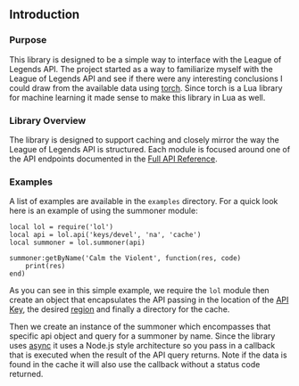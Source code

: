 ## Introduction

### Purpose

This library is designed to be a simple way to interface with the League of
Legends API. The project started as a way to familiarize myself with the League
of Legends API and see if there were any interesting conclusions I could draw
from the available data using [torch](http://torch.ch). Since torch is a Lua
library for machine learning it made sense to make this library in Lua as well.

### Library Overview

The library is designed to support caching and closely mirror the way the League
of Legends API is structured. Each module is focused around one of the API
endpoints documented in the [Full API
Reference](https://developer.riotgames.com/api/methods).

### Examples

A list of examples are available in the `examples` directory. For a quick look
here is an example of using the summoner module:

    local lol = require('lol')
    local api = lol.api('keys/devel', 'na', 'cache')
    local summoner = lol.summoner(api)

    summoner:getByName('Calm the Violent', function(res, code)
        print(res)
    end)

As you can see in this simple example, we require the `lol` module then create
an object that encapsulates the API passing in the location of the [API
Key](https://developer.riotgames.com/docs/api-keys), the desired
[region](https://developer.riotgames.com/docs/regional-endpoints) and finally a
directory for the cache.

Then we create an instance of the summoner which encompasses that specific api
object and query for a summoner by name. Since the library uses
[async](https://github.com/clementfarabet/async) it uses a Node.js style
architecture so you pass in a callback that is executed when the result of the
API query returns. Note if the data is found in the cache it will also use the
callback without a status code returned.
